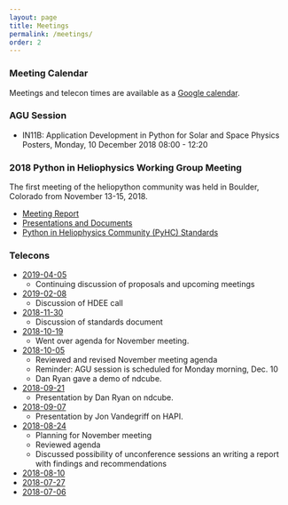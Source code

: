 ```yaml
---
layout: page
title: Meetings
permalink: /meetings/
order: 2
---
```

### Meeting Calendar

Meetings and telecon times are available as a [Google calendar](https://calendar.google.com/calendar?cid=NG42Z3YyaWZncDZyZ25rOGF1N2pzZjF1azBAZ3JvdXAuY2FsZW5kYXIuZ29vZ2xlLmNvbQ).

### AGU Session
* IN11B: Application Development in Python for Solar and Space Physics Posters, Monday, 10 December 2018  08:00 - 12:20

### 2018 Python in Heliophysics Working Group Meeting 

The first meeting of the heliopython community was held in Boulder, Colorado from November 13-15, 2018. 
* [Meeting Report](https://docs.google.com/document/d/1ejP0kaibf6DRxjYJNmPrF1t3Nl21r0pC1FuDhu0hPnM/edit?usp=sharing)
* [Presentations and Documents](https://drive.google.com/open?id=1snib9D8PcSaPByMqrAx8_4b05RfsTh58)
* [Python in Heliophysics Community (PyHC) Standards](https://github.com/heliophysicsPy/standards/blob/master/standards.md)

### Telecons

* [2019-04-05](https://drive.google.com/open?id=18c5TSAve2JXQV9LthQXYGlD524b_nf2Q)
  * Continuing discussion of proposals and upcoming meetings
* [2019-02-08](https://drive.google.com/open?id=1XEQaV6c6kXDokhJ83JX18dN5DQVt2I_x)
  * Discussion of HDEE call
* [2018-11-30](https://docs.google.com/document/d/1Pk0XWjqbjpe9_xln9ZqQ_00o6wVDXIpjyhFq-moUBC0/edit#heading=h.i5bghtfdk9hv)
  * Discussion of standards document
* [2018-10-19](https://drive.google.com/open?id=1VgpR6eLZ-JZ2Y9NQrxy-kw0DVKdVLTYV)
  * Went over agenda for November meeting.  
* [2018-10-05](https://drive.google.com/open?id=1_vZ_1TI1P5vtgmRbU01Ufy6FEREi5fOv)
  * Reviewed and revised November meeting agenda
  * Reminder: AGU session is scheduled for Monday morning, Dec. 10
  * Dan Ryan gave a demo of ndcube.
* [2018-09-21](https://drive.google.com/open?id=1KVvFam8zk_LG_UEZOEigB9l1nJkegZ8A)
  * Presentation by Dan Ryan on ndcube.
* [2018-09-07](http://datashop.elasticbeanstalk.com/hapi)
  * Presentation by Jon Vandegriff on HAPI.
* [2018-08-24](https://drive.google.com/open?id=19eL7iJdzwjvgvo1L3EpHAaJYkeRMflD_)
  * Planning for November meeting
  * Reviewed agenda
  * Discussed possibility of unconference sessions an writing a report with findings and recommendations
* [2018-08-10](https://drive.google.com/open?id=1CHZm5NbicoB0djvpQXZjDagVBjQMIjj4)
* [2018-07-27](https://drive.google.com/open?id=15-W7BSp-BZ9B08sHXm5LfJIw-4XVfLoN)
* [2018-07-06](https://drive.google.com/open?id=1XppfiUg2BSxfF1opF8SW2IG4sFqzESPI)
